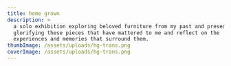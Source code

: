 ```yaml
---
title: home grown
description: >
  a solo exhibition exploring beloved furniture from my past and present,
  glorifying these pieces that have mattered to me and reflect on the
  experiences and memories that surround them.
thumbImage: /assets/uploads/hg-trans.png
coverImage: /assets/uploads/hg-trans.png
---
```

